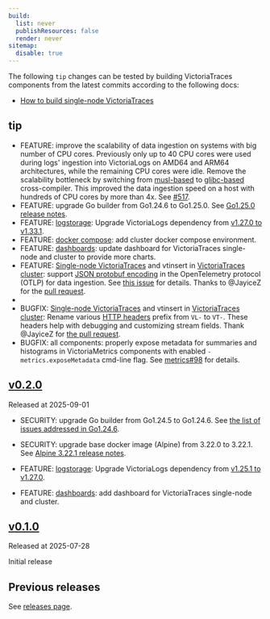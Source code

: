 ```yaml
---
build:
  list: never
  publishResources: false
  render: never
sitemap:
  disable: true
---
```

The following `tip` changes can be tested by building VictoriaTraces components from the latest commits according to the following docs:

* [How to build single-node VictoriaTraces](https://docs.victoriametrics.com/victoriatraces/#how-to-build-from-sources)

## tip

* FEATURE: improve the scalability of data ingestion on systems with big number of CPU cores. Previously only up to 40 CPU cores were used during logs' ingestion into VictoriaLogs on AMD64 and ARM64 architectures, while the remaining CPU cores were idle. Remove the scalability bottleneck by switching from [musl-based](https://wiki.musl-libc.org/) to [glibc-based](https://en.wikipedia.org/wiki/Glibc) cross-compiler. This improved the data ingestion speed on a host with hundreds of CPU cores by more than 4x. See [#517](https://github.com/VictoriaMetrics/VictoriaLogs/issues/517#issuecomment-3167039079).
* FEATURE: upgrade Go builder from Go1.24.6 to Go1.25.0. See [Go1.25.0 release notes](https://go.dev/doc/go1.25).
* FEATURE: [logstorage](https://docs.victoriametrics.com/victorialogs/): Upgrade VictoriaLogs dependency from [v1.27.0 to v1.33.1](https://github.com/VictoriaMetrics/VictoriaLogs/compare/v1.27.0...v1.33.1).
* FEATURE: [docker compose](https://github.com/VictoriaMetrics/VictoriaTraces/tree/master/deployment/docker): add cluster docker compose environment.
* FEATURE: [dashboards](https://github.com/VictoriaMetrics/VictoriaTraces/blob/master/dashboards): update dashboard for VictoriaTraces single-node and cluster to provide more charts.
* FEATURE: [Single-node VictoriaTraces](https://docs.victoriametrics.com/victoriatraces/) and vtinsert in [VictoriaTraces cluster](https://docs.victoriametrics.com/victoriatraces/cluster/): support [JSON protobuf encoding](https://opentelemetry.io/docs/specs/otlp/#json-protobuf-encoding) in the OpenTelemetry protocol (OTLP) for data ingestion. See [this issue](https://github.com/VictoriaMetrics/VictoriaTraces/issues/41) for details. Thanks to @JayiceZ for the [pull request](https://github.com/VictoriaMetrics/VictoriaTraces/pull/51).
* 
* BUGFIX: [Single-node VictoriaTraces](https://docs.victoriametrics.com/victoriatraces/) and vtinsert in [VictoriaTraces cluster](https://docs.victoriametrics.com/victoriatraces/cluster/): Rename various [HTTP headers](https://docs.victoriametrics.com/victoriatraces/data-ingestion/#http-headers) prefix from `VL-` to `VT-`. These headers help with debugging and customizing stream fields. Thank @JayiceZ for [the pull request](https://github.com/VictoriaMetrics/VictoriaTraces/pull/56). 
* BUGFIX: all components: properly expose metadata for summaries and histograms in VictoriaMetrics components with enabled `-metrics.exposeMetadata` cmd-line flag. See [metrics#98](https://github.com/VictoriaMetrics/metrics/issues/98) for details.

## [v0.2.0](https://github.com/VictoriaMetrics/VictoriaTraces/releases/tag/v0.2.0)

Released at 2025-09-01

* SECURITY: upgrade Go builder from Go1.24.5 to Go1.24.6. See [the list of issues addressed in Go1.24.6](https://github.com/golang/go/issues?q=milestone%3AGo1.24.6+label%3ACherryPickApproved).
* SECURITY: upgrade base docker image (Alpine) from 3.22.0 to 3.22.1. See [Alpine 3.22.1 release notes](https://www.alpinelinux.org/posts/Alpine-3.19.8-3.20.7-3.21.4-3.22.1-released.html).

* FEATURE: [logstorage](https://docs.victoriametrics.com/victorialogs/): Upgrade VictoriaLogs dependency from [v1.25.1 to v1.27.0](https://github.com/VictoriaMetrics/VictoriaLogs/compare/v1.25.1...v1.27.0).
* FEATURE: [dashboards](https://github.com/VictoriaMetrics/VictoriaTraces/blob/master/dashboards): add dashboard for VictoriaTraces single-node and cluster. 

## [v0.1.0](https://github.com/VictoriaMetrics/VictoriaTraces/releases/tag/v0.1.0)

Released at 2025-07-28

Initial release

## Previous releases

See [releases page](https://github.com/VictoriaMetrics/VictoriaMetrics/releases).
